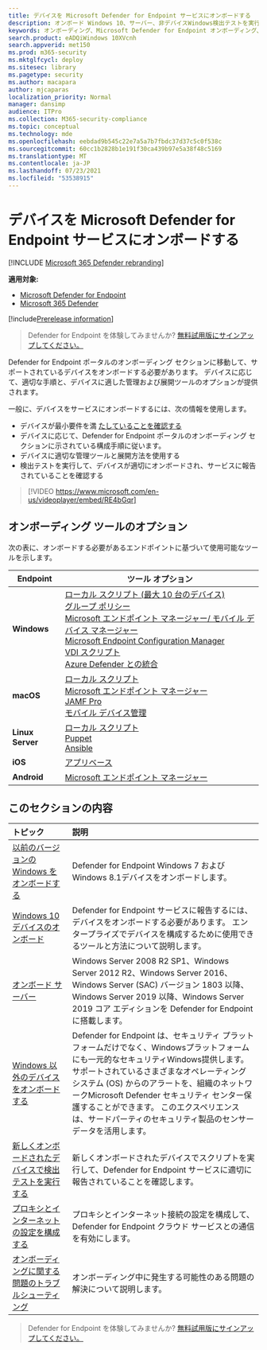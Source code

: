 ```yaml
---
title: デバイスを Microsoft Defender for Endpoint サービスにオンボードする
description: オンボード Windows 10、サーバー、非デバイスWindows検出テストを実行する方法について学習します。
keywords: オンボーディング、Microsoft Defender for Endpoint オンボーディング、sccm、グループ ポリシー、mdm、ローカル スクリプト、検出テスト
search.product: eADQiWindows 10XVcnh
search.appverid: met150
ms.prod: m365-security
ms.mktglfcycl: deploy
ms.sitesec: library
ms.pagetype: security
ms.author: macapara
author: mjcaparas
localization_priority: Normal
manager: dansimp
audience: ITPro
ms.collection: M365-security-compliance
ms.topic: conceptual
ms.technology: mde
ms.openlocfilehash: eebdad9b545c22e7a5a7b7fbdc37d37c5c0f538c
ms.sourcegitcommit: 60cc1b2828b1e191f30ca439b97e5a38f48c5169
ms.translationtype: MT
ms.contentlocale: ja-JP
ms.lasthandoff: 07/23/2021
ms.locfileid: "53538915"
---
```

# <a name="onboard-devices-to-the-microsoft-defender-for-endpoint-service"></a>デバイスを Microsoft Defender for Endpoint サービスにオンボードする

[!INCLUDE [Microsoft 365 Defender rebranding](../../includes/microsoft-defender.md)]

**適用対象:**
- [Microsoft Defender for Endpoint](https://go.microsoft.com/fwlink/p/?linkid=2154037)
- [Microsoft 365 Defender](https://go.microsoft.com/fwlink/?linkid=2118804)

[!include[Prerelease information](../../includes/prerelease.md)]

>Defender for Endpoint を体験してみませんか? [無料試用版にサインアップしてください。](https://www.microsoft.com/microsoft-365/windows/microsoft-defender-atp?ocid=docs-wdatp-onboardconfigure-abovefoldlink)

Defender for Endpoint ポータルのオンボーディング セクションに移動して、サポートされているデバイスをオンボードする必要があります。 デバイスに応じて、適切な手順と、デバイスに適した管理および展開ツールのオプションが提供されます。 

一般に、デバイスをサービスにオンボードするには、次の情報を使用します。

- デバイスが最小要件を満 [たしていることを確認する](minimum-requirements.md)
- デバイスに応じて、Defender for Endpoint ポータルのオンボーディング セクションに示されている構成手順に従います。
- デバイスに適切な管理ツールと展開方法を使用する
- 検出テストを実行して、デバイスが適切にオンボードされ、サービスに報告されていることを確認する

>[!VIDEO https://www.microsoft.com/en-us/videoplayer/embed/RE4bGqr]

## <a name="onboarding-tool-options"></a>オンボーディング ツールのオプション
次の表に、オンボードする必要があるエンドポイントに基づいて使用可能なツールを示します。

| Endpoint     | ツール オプション                       |
|--------------|------------------------------------------|
| **Windows**  |  [ローカル スクリプト (最大 10 台のデバイス)](configure-endpoints-script.md) <br>  [グループ ポリシー](configure-endpoints-gp.md) <br>  [Microsoft エンドポイント マネージャー/ モバイル デバイス マネージャー](configure-endpoints-mdm.md) <br>   [Microsoft Endpoint Configuration Manager](configure-endpoints-sccm.md) <br> [VDI スクリプト](configure-endpoints-vdi.md) <br> [Azure Defender との統合](configure-server-endpoints.md#integration-with-azure-defender)  |
| **macOS**    | [ローカル スクリプト](mac-install-manually.md) <br> [Microsoft エンドポイント マネージャー](mac-install-with-intune.md) <br> [JAMF Pro](mac-install-with-jamf.md) <br> [モバイル デバイス管理](mac-install-with-other-mdm.md) |
| **Linux Server** | [ローカル スクリプト](linux-install-manually.md) <br> [Puppet](linux-install-with-puppet.md) <br> [Ansible](linux-install-with-ansible.md)|
| **iOS**      | [アプリベース](ios-install.md)                                |
| **Android**  | [Microsoft エンドポイント マネージャー](android-intune.md)               | 




## <a name="in-this-section"></a>このセクションの内容
トピック | 説明
:---|:---
[以前のバージョンの Windows をオンボードする](onboard-downlevel.md)| Defender for Endpoint Windows 7 および Windows 8.1デバイスをオンボードします。 
[Windows 10 デバイスのオンボード](configure-endpoints.md) | Defender for Endpoint サービスに報告するには、デバイスをオンボードする必要があります。 エンタープライズでデバイスを構成するために使用できるツールと方法について説明します。
[オンボード サーバー](configure-server-endpoints.md) |  Windows Server 2008 R2 SP1、Windows Server 2012 R2、Windows Server 2016、Windows Server (SAC) バージョン 1803 以降、Windows Server 2019 以降、Windows Server 2019 コア エディションを Defender for Endpoint に搭載します。
[Windows 以外のデバイスをオンボードする](configure-endpoints-non-windows.md) | Defender for Endpoint は、セキュリティ プラットフォームだけでなく、Windowsプラットフォームにも一元的なセキュリティWindows提供します。 サポートされているさまざまなオペレーティング システム (OS) からのアラートを、組織のネットワークMicrosoft Defender セキュリティ センター保護することができます。 このエクスペリエンスは、サードパーティのセキュリティ製品のセンサー データを活用します。 
[新しくオンボードされたデバイスで検出テストを実行する](run-detection-test.md) | 新しくオンボードされたデバイスでスクリプトを実行して、Defender for Endpoint サービスに適切に報告されていることを確認します。
[プロキシとインターネットの設定を構成する](configure-proxy-internet.md)| プロキシとインターネット接続の設定を構成して、Defender for Endpoint クラウド サービスとの通信を有効にします。
[オンボーディングに関する問題のトラブルシューティング](troubleshoot-onboarding.md) | オンボーディング中に発生する可能性のある問題の解決について説明します。

>Defender for Endpoint を体験してみませんか? [無料試用版にサインアップしてください。](https://www.microsoft.com/microsoft-365/windows/microsoft-defender-atp?ocid=docs-wdatp-onboardconfigure-belowfoldlink)
